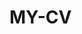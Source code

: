  # MY-CV  
 
       
         
           
                   
             
            
                 
          
       
     
   
    
 
  
